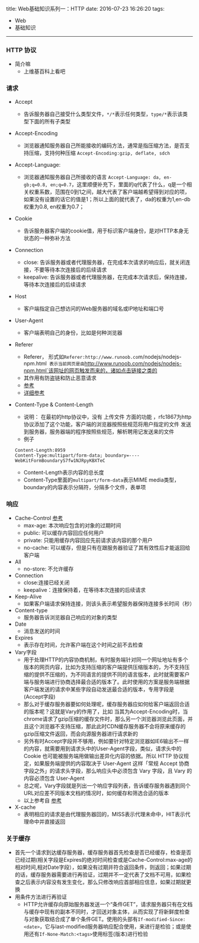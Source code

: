 title: Web基础知识系列一：HTTP
date: 2016-07-23 16:26:20
tags:
- Web
- 基础知识
---

### HTTP 协议
+ 简介嘛
  - 上维基百科上看吧

<!-- more -->
### 请求
+ Accept
  - 告诉服务器自己接受什么类型文件，`*/*`表示任何类型，`type/*`表示该类型下面的所有子类型

+ Accept-Encoding
  - 浏览器通知服务器自己所能接收的编码方法，通常是指压缩方法，是否支持压缩，支持何种压缩 `Accept-Encoding:gzip, deflate, sdch`

+ Accept-Language:
  - 浏览器通知服务器自己所接收的语言 `Accept-Language: da, en-gb;q=0.8, en;q=0.7`，这里顺便补充下，里面的q代表了什么，q是一个相关权重系数，范围在0到1之间，越大代表了客户端越希望得到对应的项，如果没有设置的话它的值是1；所以上面的就代表了，da的权重为1,en-db权重为0.8, en权重为0.7；

+ Cookie
  - 告诉服务器客户端的cookie值，用于标识客户端身份，是对HTTP本身无状态的一种弥补方法

+ Connection
  - close: 告诉服务器或者代理服务器，在完成本次请求的响应后，就关闭连接，不要等待本次连接后的后续请求
  - keepalive: 告诉服务器或者代理服务器，在完成本次请求后，保持连接，等待本次连接后的后续请求

+ Host
  - 客户端指定自己想访问的Web服务器的域名或IP地址和端口号

+ User-Agent
  - 客户端表明自己的身份，比如是何种浏览器

+ Referer
  - Referer， 形式如`Referer:http://www.runoob.co`m/nodejs/nodejs-npm.html` 表示当前网页是由`http://www.runoob.com/nodejs/nodejs-npm.html`该网址的网页触发而来的，诸如点击链接之类的
  - 其作用有防盗链和防止恶意请求
  - [参考](http://book.51cto.com/art/201309/411584.htm)
  - [详细参考](http://www.sojson.com/blog/58)
+ Content-Type & Content-Length
  - 说明： 在最初的http协议中，没有 上传文件 方面的功能 ，rfc1867为http协议添加了这个功能，客户端的浏览器按照些规范将用户指定的文件 发送到服务器，服务器端的程序按照些规范，解析聘用记发送来的文件
  - 例子
  ```
  Content-Length:8959
  Content-Type:multipart/form-data; boundary=----WebKitFormBoundaryS7fw1NJRpyKBXTeC
  ```
  
  - Content-Length表示内容的总长度
  - Content-Type里面的`multipart/form-data`表示MIME media类型，boundary的内容表示分隔符，分隔多个文件，表单项

### 响应
+ Cache-Control [参考](https://developers.google.com/web/fundamentals/performance/optimizing-content-efficiency/http-caching?hl=zh-cn#cache-control)
  - max-age: 本次响应包含的对象的过期时间
  - public: 可以缓存内容回应任何用户
  - private: 只能用缓存内容回应先前请求该内容的那个用户
  - no-cache: 可以缓存，但是只有在跟服务器验证了其有效性后才能返回给客户端
+ All
  - no-store: 不允许缓存
+ Connection
  - close:连接已经关闭
  - keepalive：连接保持着，在等待本次连接的后续请求
+ Keep-Alive
  - 如果客户端请求保持连接，则该头表示希望服务器保持连接多长时间（秒）
+ Content-type
  - 服务器告诉浏览器自己响应的对象的类型
+ Date
  - 消息发送的时间
+ Expires
  - 表示存在时间，允许客户端在这个时间之前不去检查
+ Vary字段
  - 用于处理HTTP的内容协商机制，有时服务端针对同一个网址地址有多个版本的网页内容，比如为支持压缩的客户端提供压缩版本的，为不支持压缩的提供不压缩的，为不同语言的提供不同的语言版本，此时就需要客户端与服务端进行协商选择最合适的版本了。此时使用的方案是服务端根据客户端发送的请求中某些字段自动发送最合适的版本，专用字段是(Accept字段)
  - 那么对于缓存服务器要如何处理呢，缓存服务器应如何给客户端返回合适的版本呢？这就是Vary的作用了，比如 当其为Accept-Encoding时，当chrome请求了gzip压缩的缓存文件时，那么另一个浏览器浏览此页面，并且这个浏览器不支持压缩，那此此时CDN缓存服务器不会将原来缓存的gzip压缩文件返回，而会向源服务器进行请求新的
  - 另外有时Accept字段并不够用，例如要针对特定浏览器如IE6输出不一样的内容，就需要用到请求头中的User-Agent字段，类似，请求头中的 Cookie 也可能被服务端用做输出差异化内容的依据。所以 HTTP 协议规定，如果服务端提供的内容取决于 User-Agent 这样「常规 Accept 协商字段之外」的请求头字段，那么响应头中必须包含 Vary 字段，且 Vary 的内容必须包含 User-Agent
  - 总之呢，Vary字段就是列出一个响应字段列表，告诉缓存服务器遇到同个URL对应差不同版本文档的情况时，如何缓存和筛选合适的版本
  - 以上参考自 [参考](http://liqinghuan.com/tag/vary)
+ X-cache
  - 表明相应的请求是由代理服务器回的，MISS表示代理未命中，HIT表示代理命中并直接返回

### 关于缓存
+ 首先一个请求到达缓存服务器，缓存服务器首先检查是否已经缓存，检查是否已经过期(相关字段是Expires的绝对时间检查或是Cache-Control:max-age的相对时间,相对Date字段），如果没有过期并符合返回条件，则返回；如果过期的话，缓存服务器需要进行再验证，过期并不一定代表了文档不可用，如果检查之后表示内容没有发生变化，那么只修改响应首部相应信息，如果过期就更换
+ 用条件方法进行再验证
  - HTTP允许缓存向原始服务器发送一个“条件GET”，请求服务器只有在文档与缓存中现有的副本不同时，才回送对象主体，从而实现了将新鲜度检查与对象获取结合成了单个条件GET。使用的头部有`If-modified-Since:<date>`，它与last-modified服务器响应配合使用，来进行是检验；或是使用还有`If-None-Match:<tags>`使用标签(版本)进行检验